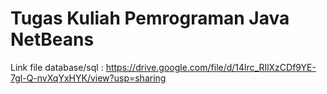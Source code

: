# Tugas Kuliah Pemrograman Java NetBeans
Link file database/sql : https://drive.google.com/file/d/14lrc_RIlXzCDf9YE-7gl-Q-nvXqYxHYK/view?usp=sharing
